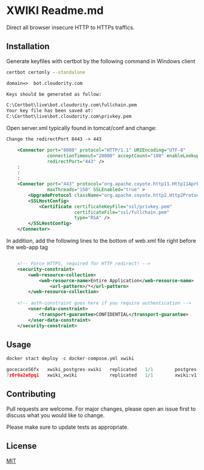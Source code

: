 # XWIKI Readme.md

Direct all browser insecure HTTP to HTTPs traffics.

## Installation

Generate keyfiles with certbot by the following command in Windows client
```cmd
certbot certonly --standalone

domain=>  bot.cloudority.com

Keys should be generated as follow:

C:\Certbot\live\bot.cloudority.com\fullchain.pem
Your key file has been saved at:
C:\Certbot\live\bot.cloudority.com\privkey.pem

```

Open server.xml typically found in tomcat/conf and change:


```xml
Change the redirectPort 8443 -> 443 

    <Connector port="8080" protocol="HTTP/1.1" URIEncoding="UTF-8"
               connectionTimeout="20000" acceptCount="100" enableLookups="false" maxThreads="150" 
               redirectPort="443" />
    :
    :
    :
    <Connector port="443" protocol="org.apache.coyote.http11.Http11AprProtocol"
               maxThreads="150" SSLEnabled="true" >
        <UpgradeProtocol className="org.apache.coyote.http2.Http2Protocol" />
        <SSLHostConfig>
            <Certificate certificateKeyFile="ssl/privkey.pem"
                         certificateFile="ssl/fullchain.pem"
                         type="RSA" />
        </SSLHostConfig>
    </Connector>

```

In addition, add the following lines to the bottom of web.xml file right before the web-app tag
```xml 

	<!-- Force HTTPS, required for HTTP redirect! -->
	<security-constraint>
		<web-resource-collection>
			<web-resource-name>Entire Application</web-resource-name>
				<url-pattern>/*</url-pattern>
		</web-resource-collection>
	 
	<!-- auth-constraint goes here if you require authentication -->
		<user-data-constraint>
			<transport-guarantee>CONFIDENTIAL</transport-guarantee>
		</user-data-constraint>
	</security-constraint>


```




## Usage

```python
docker stact deploy -c docker-compose.yml xwiki

gocecace56fx   xwiki_postgres-xwiki   replicated   1/1        postgres:v1   *:5432->5432/tcp
7z0r0a2a8pqi   xwiki_xwiki            replicated   1/1        xwiki:v1      *:80->8080/tcp, *:443->443/tcp


```

## Contributing
Pull requests are welcome. For major changes, please open an issue first to discuss what you would like to change.

Please make sure to update tests as appropriate.

## License
[MIT](https://choosealicense.com/licenses/mit/)